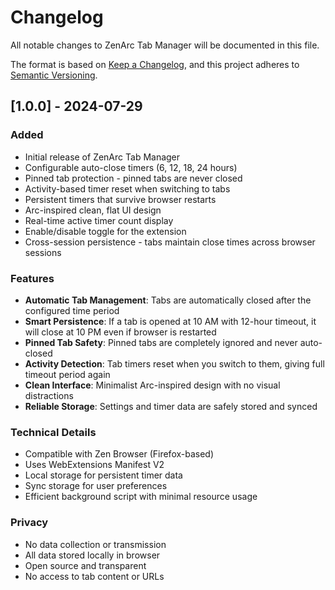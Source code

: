 # Changelog

All notable changes to ZenArc Tab Manager will be documented in this file.

The format is based on [Keep a Changelog](https://keepachangelog.com/en/1.0.0/),
and this project adheres to [Semantic Versioning](https://semver.org/spec/v2.0.0.html).

## [1.0.0] - 2024-07-29

### Added
- Initial release of ZenArc Tab Manager
- Configurable auto-close timers (6, 12, 18, 24 hours)
- Pinned tab protection - pinned tabs are never closed
- Activity-based timer reset when switching to tabs
- Persistent timers that survive browser restarts
- Arc-inspired clean, flat UI design
- Real-time active timer count display
- Enable/disable toggle for the extension
- Cross-session persistence - tabs maintain close times across browser sessions

### Features
- **Automatic Tab Management**: Tabs are automatically closed after the configured time period
- **Smart Persistence**: If a tab is opened at 10 AM with 12-hour timeout, it will close at 10 PM even if browser is restarted
- **Pinned Tab Safety**: Pinned tabs are completely ignored and never auto-closed
- **Activity Detection**: Tab timers reset when you switch to them, giving full timeout period again
- **Clean Interface**: Minimalist Arc-inspired design with no visual distractions
- **Reliable Storage**: Settings and timer data are safely stored and synced

### Technical Details
- Compatible with Zen Browser (Firefox-based)
- Uses WebExtensions Manifest V2
- Local storage for persistent timer data
- Sync storage for user preferences
- Efficient background script with minimal resource usage

### Privacy
- No data collection or transmission
- All data stored locally in browser
- Open source and transparent
- No access to tab content or URLs